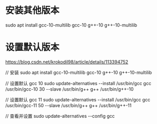
# 安装其他版本

sudo apt install gcc-10-multilib gcc-10 g++-10 g++-10-multilib

# 设置默认版本

https://blog.csdn.net/krokodil98/article/details/113394752

// 安装
sudo apt install gcc-10-multilib gcc-10 g++-10 g++-10-multilib

// 设置默认 gcc 10
sudo update-alternatives --install /usr/bin/gcc gcc /usr/bin/gcc-10 30 --slave /usr/bin/g++ g++ /usr/bin/g++-10

// 设置默认 gcc 11
sudo update-alternatives --install /usr/bin/gcc gcc /usr/bin/gcc-11 50 --slave /usr/bin/g++ g++ /usr/bin/g++-11


// 查看并设置
sudo update-alternatives --config gcc


